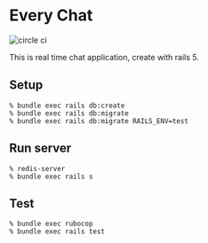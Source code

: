 # Every Chat

![circle ci](https://circleci.com/gh/iguchi1124/EveryChat/tree/master.svg?&circle-token=21348c5d65f5425abbec191ccd17e214658f0965)

This is real time chat application, create with rails 5.

## Setup

```
% bundle exec rails db:create
% bundle exec rails db:migrate
% bundle exec rails db:migrate RAILS_ENV=test
```

## Run server

```
% redis-server
% bundle exec rails s
```

## Test

```
% bundle exec rubocop
% bundle exec rails test
```
